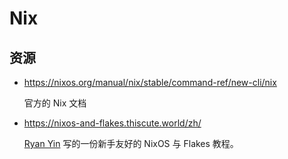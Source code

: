 # Nix

## 资源

- https://nixos.org/manual/nix/stable/command-ref/new-cli/nix

    官方的 Nix 文档

- https://nixos-and-flakes.thiscute.world/zh/

    [Ryan Yin](https://github.com/ryan4yin) 写的一份新手友好的 NixOS 与 Flakes 教程。

    